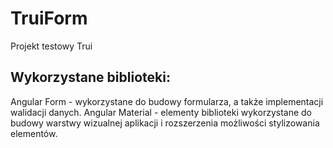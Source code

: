 # TruiForm

Projekt testowy Trui

## Wykorzystane biblioteki:
Angular Form - wykorzystane do budowy formularza, a także implementacji walidacji danych.
Angular Material - elementy biblioteki wykorzystane do budowy warstwy wizualnej aplikacji i rozszerzenia możliwości stylizowania elementów.

